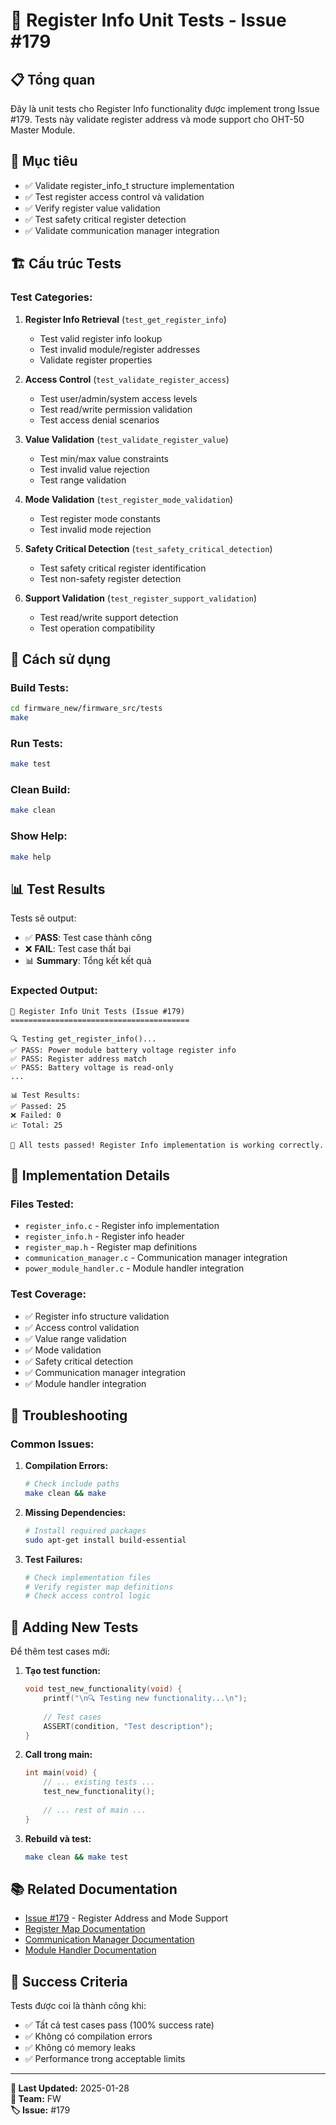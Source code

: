 # 🔧 Register Info Unit Tests - Issue #179

## 📋 **Tổng quan**

Đây là unit tests cho Register Info functionality được implement trong Issue #179. Tests này validate register address và mode support cho OHT-50 Master Module.

## 🎯 **Mục tiêu**

- ✅ Validate register_info_t structure implementation
- ✅ Test register access control và validation
- ✅ Verify register value validation
- ✅ Test safety critical register detection
- ✅ Validate communication manager integration

## 🏗️ **Cấu trúc Tests**

### **Test Categories:**

1. **Register Info Retrieval** (`test_get_register_info`)
   - Test valid register info lookup
   - Test invalid module/register addresses
   - Validate register properties

2. **Access Control** (`test_validate_register_access`)
   - Test user/admin/system access levels
   - Test read/write permission validation
   - Test access denial scenarios

3. **Value Validation** (`test_validate_register_value`)
   - Test min/max value constraints
   - Test invalid value rejection
   - Test range validation

4. **Mode Validation** (`test_register_mode_validation`)
   - Test register mode constants
   - Test invalid mode rejection

5. **Safety Critical Detection** (`test_safety_critical_detection`)
   - Test safety critical register identification
   - Test non-safety register detection

6. **Support Validation** (`test_register_support_validation`)
   - Test read/write support detection
   - Test operation compatibility

## 🚀 **Cách sử dụng**

### **Build Tests:**
```bash
cd firmware_new/firmware_src/tests
make
```

### **Run Tests:**
```bash
make test
```

### **Clean Build:**
```bash
make clean
```

### **Show Help:**
```bash
make help
```

## 📊 **Test Results**

Tests sẽ output:
- ✅ **PASS**: Test case thành công
- ❌ **FAIL**: Test case thất bại
- 📊 **Summary**: Tổng kết kết quả

### **Expected Output:**
```
🧪 Register Info Unit Tests (Issue #179)
========================================

🔍 Testing get_register_info()...
✅ PASS: Power module battery voltage register info
✅ PASS: Register address match
✅ PASS: Battery voltage is read-only
...

📊 Test Results:
✅ Passed: 25
❌ Failed: 0
📈 Total: 25

🎉 All tests passed! Register Info implementation is working correctly.
```

## 🔧 **Implementation Details**

### **Files Tested:**
- `register_info.c` - Register info implementation
- `register_info.h` - Register info header
- `register_map.h` - Register map definitions
- `communication_manager.c` - Communication manager integration
- `power_module_handler.c` - Module handler integration

### **Test Coverage:**
- ✅ Register info structure validation
- ✅ Access control validation
- ✅ Value range validation
- ✅ Mode validation
- ✅ Safety critical detection
- ✅ Communication manager integration
- ✅ Module handler integration

## 🐛 **Troubleshooting**

### **Common Issues:**

1. **Compilation Errors:**
   ```bash
   # Check include paths
   make clean && make
   ```

2. **Missing Dependencies:**
   ```bash
   # Install required packages
   sudo apt-get install build-essential
   ```

3. **Test Failures:**
   ```bash
   # Check implementation files
   # Verify register map definitions
   # Check access control logic
   ```

## 📝 **Adding New Tests**

Để thêm test cases mới:

1. **Tạo test function:**
   ```c
   void test_new_functionality(void) {
       printf("\n🔍 Testing new functionality...\n");
       
       // Test cases
       ASSERT(condition, "Test description");
   }
   ```

2. **Call trong main:**
   ```c
   int main(void) {
       // ... existing tests ...
       test_new_functionality();
       
       // ... rest of main ...
   }
   ```

3. **Rebuild và test:**
   ```bash
   make clean && make test
   ```

## 📚 **Related Documentation**

- [Issue #179](https://github.com/kimlam2010/OHT_V2/issues/179) - Register Address and Mode Support
- [Register Map Documentation](../../include/register_map.h)
- [Communication Manager Documentation](../app/managers/communication_manager.h)
- [Module Handler Documentation](../app/modules/power_module_handler.h)

## 🎯 **Success Criteria**

Tests được coi là thành công khi:
- ✅ Tất cả test cases pass (100% success rate)
- ✅ Không có compilation errors
- ✅ Không có memory leaks
- ✅ Performance trong acceptable limits

---

**📅 Last Updated:** 2025-01-28  
**👥 Team:** FW  
**🏷️ Issue:** #179
